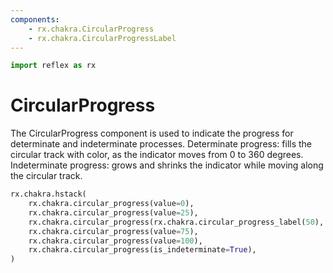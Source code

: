 ```yaml
---
components:
    - rx.chakra.CircularProgress
    - rx.chakra.CircularProgressLabel
---
```


```python exec
import reflex as rx
```

# CircularProgress

The CircularProgress component is used to indicate the progress for determinate and indeterminate processes.
Determinate progress: fills the circular track with color, as the indicator moves from 0 to 360 degrees.
Indeterminate progress: grows and shrinks the indicator while moving along the circular track.

```python demo
rx.chakra.hstack(
    rx.chakra.circular_progress(value=0),
    rx.chakra.circular_progress(value=25),
    rx.chakra.circular_progress(rx.chakra.circular_progress_label(50), value=50),
    rx.chakra.circular_progress(value=75),
    rx.chakra.circular_progress(value=100),
    rx.chakra.circular_progress(is_indeterminate=True),
)
```
